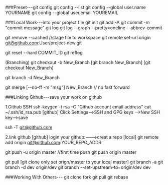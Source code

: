 ###Preset---git config
git config --list
git config --global user.name YOURNAME
git config --global user.email YOUREMAIL


###Local Work---into your project file
git init
git add -A
git commit -m "commit message"
git log 
git log --graph --pretty=oneline --abbrev-commit

git remove --cached //stage file to workspace
git remote set-url origin git@github.com:User/project-new.git

git reset --hard COMMIT_ID
git reflog 

(Branching)
git checkout -b New_Branch
[git branch New_Branch]
[git checkout New_Branch]

git branch -d New_Branch

git merge [--no-ff -m "msg"]  New_Branch // no fast forward





###Linking Github---save your work on github

1.Github SSH
ssh-keygen -t rsa -C "Github account email address"
cat ~/.ssh/id_rsa.pub
[github]
Click Settings-->SSH and GPG keys -->New SSH key-->save

ssh -T git@github.com




2.link github
[github]
login your github:--->creat a repo
[local]
git remote add origin git@github.com:YOUR_REPO_ADDR

git push -u origin master //first time push
git push origin master

git pull
[git clone only set orign/master to your local master]
git branch -a 
git branch -d dev origin/dev
git branch --set-upstream-to=origin/dev dev




###Working With Others---
git clone 
fork 
git pull
git rebase